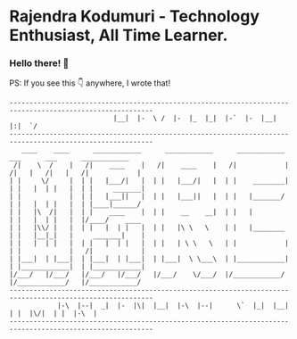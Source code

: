 # Rajendra Kodumuri - Technology Enthusiast, All Time Learner.
### Hello there! 👋

<!--
**rajakodumuri/rajakodumuri** is a ✨ _special_ ✨ repository because its `README.md` (this file) appears on your GitHub profile.

Here are some ideas to get you started:

- 🔭 I’m currently working on ...
- 🌱 I’m currently learning ...
- 👯 I’m looking to collaborate on ...
- 🤔 I’m looking for help with ...
- 💬 Ask me about ...
- 📫 How to reach me: ...
- 😄 Pronouns: ...
- ⚡ Fun fact: ...
-->

PS: If you see this 👇 anywhere, I wrote that!
```
----------------------------------------------------------------------------------------------------------
                          |__|  |-  \ /  |-  |_  |_|  |-`  |-  |__|      |:|  `/                          
----------------------------------------------------------------------------------------------------------
   ____    ____      ____________      ____________      ____________      ___      ___      ____________ 
 /|    \  /    |   /|    ____    |   /|    ____    |   /|            |   /|   |   /|   |   /|            |
| |     \/     |  | |   |___/|   |  | |   |___/|   |  | |    ________|  | |   |  | |   |  | |     _______|
| |            |  | |   |___||   |  | |   |___||   |  | |   |_______/   | |   |  | |   |  | |____|______/ 
| |   |\  /|   |  | |    ____    |  | |    __    __|  | |   |           | |   |  | |   |  |/____/    ____ 
| |   |\\/ |   |  | |   |  | |   |  | |   |\ \   \    | |   |________   | |   |__|_|   |     _______|    |
| |   |  | |   |  | |   |  | |   |  | |   | \ \   \   | |            |  | |            |   /|            |
| |___|  | |___|  | |___|  | |___|  | |___|  \ \___\  | |____________|  | |____________|  | |____________|
|/___/   |/___/   |/___/   |/___/   |/___/    \/___/  |/____________/   |/____________/   |/____________/ 
----------------------------------------------------------------------------------------------------------
            |-\  |--|  _|  |-  |\|  |__|  |-\  |--|      \`  |_|  |__|  | |  |\/|  | |  |-\  |            
----------------------------------------------------------------------------------------------------------
```
